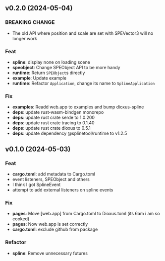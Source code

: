 ## v0.2.0 (2024-05-04)

### BREAKING CHANGE

- The old API where position and scale are set with SPEVector3 will no longer work

### Feat

- **spline**: display none on loading scene
- **speobject**: Change SPEObject API to be more handy
- **runtime**: Return `SPEObject`s directly
- **example**: Update example
- **runtime**: Refactor `Application`, change its name to `SplineApplication`

### Fix

- **examples**: Readd web.app to examples and bump dioxus-spline
- **deps**: update rust-wasm-bindgen monorepo
- **deps**: update rust crate serde to 1.0.200
- **deps**: update rust crate tracing to 0.1.40
- **deps**: update rust crate dioxus to 0.5.1
- **deps**: update dependency @splinetool/runtime to v1.2.5

## v0.1.0 (2024-05-03)

### Feat

- **cargo.toml**: add metadata to Cargo.toml
- event listeners, SPEObject and others
- I think I got SplineEvent
- attempt to add external listeners on spline events

### Fix

- **pages**: Move [web.app] from Cargo.toml to Dioxus.toml (its 6am i am so cooked)
- **pages**: Now web.app is set correctly
- **cargo.toml**: exclude github from package

### Refactor

- **spline**: Remove unnecessary futures
